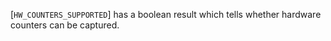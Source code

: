 [`HW_COUNTERS_SUPPORTED`] has a
boolean result which tells whether hardware counters can be captured.